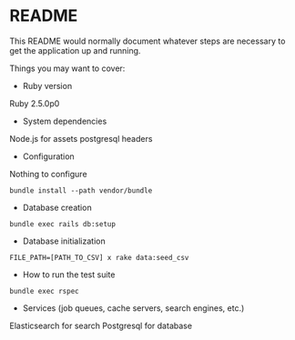 # README

This README would normally document whatever steps are necessary to get the
application up and running.

Things you may want to cover:

* Ruby version

Ruby 2.5.0p0

* System dependencies

Node.js for assets
postgresql headers

* Configuration

Nothing to configure

`bundle install --path vendor/bundle`

* Database creation

`bundle exec rails db:setup`

* Database initialization

`FILE_PATH=[PATH_TO_CSV] x rake data:seed_csv`

* How to run the test suite

`bundle exec rspec`

* Services (job queues, cache servers, search engines, etc.)

Elasticsearch for search
Postgresql for database